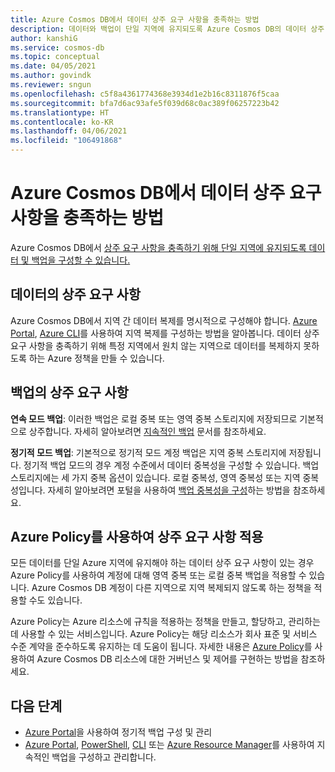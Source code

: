 ```yaml
---
title: Azure Cosmos DB에서 데이터 상주 요구 사항을 충족하는 방법
description: 데이터와 백업이 단일 지역에 유지되도록 Azure Cosmos DB의 데이터 상주 요구 사항을 충족하는 방법에 대해 알아봅니다.
author: kanshiG
ms.service: cosmos-db
ms.topic: conceptual
ms.date: 04/05/2021
ms.author: govindk
ms.reviewer: sngun
ms.openlocfilehash: c5f8a4361774368e3934d1e2b16c8311876f5caa
ms.sourcegitcommit: bfa7d6ac93afe5f039d68c0ac389f06257223b42
ms.translationtype: HT
ms.contentlocale: ko-KR
ms.lasthandoff: 04/06/2021
ms.locfileid: "106491868"
---
```

# <a name="how-to-meet-data-residency-requirements-in-azure-cosmos-db"></a>Azure Cosmos DB에서 데이터 상주 요구 사항을 충족하는 방법

Azure Cosmos DB에서 [ 상주 요구 사항을 충족하기 위해 단일 지역에 유지되도록 데이터 및 백업을 구성할 수 있습니다.](https://azure.microsoft.com/en-us/global-infrastructure/data-residency/)

## <a name="residency-requirements-for-data"></a>데이터의 상주 요구 사항

Azure Cosmos DB에서 지역 간 데이터 복제를 명시적으로 구성해야 합니다. [Azure Portal](how-to-manage-database-account.md#addremove-regions-from-your-database-account), [Azure CLI](scripts/cli/common/regions.md)를 사용하여 지역 복제를 구성하는 방법을 알아봅니다. 데이터 상주 요구 사항을 충족하기 위해 특정 지역에서 원치 않는 지역으로 데이터를 복제하지 못하도록 하는 Azure 정책을 만들 수 있습니다.

## <a name="residency-requirements-for-backups"></a>백업의 상주 요구 사항

**연속 모드 백업**: 이러한 백업은 로컬 중복 또는 영역 중복 스토리지에 저장되므로 기본적으로 상주합니다. 자세히 알아보려면 [지속적인 백업](continuous-backup-restore-portal.md) 문서를 참조하세요.

**정기적 모드 백업**: 기본적으로 정기적 모드 계정 백업은 지역 중복 스토리지에 저장됩니다. 정기적 백업 모드의 경우 계정 수준에서 데이터 중복성을 구성할 수 있습니다. 백업 스토리지에는 세 가지 중복 옵션이 있습니다. 로컬 중복성, 영역 중복성 또는 지역 중복성입니다. 자세히 알아보려면 포털을 사용하여 [백업 중복성을 구성](configure-periodic-backup-restore.md#configure-backup-interval-retention)하는 방법을 참조하세요.

## <a name="use-azure-policy-to-enforce-the-residency-requirements"></a>Azure Policy를 사용하여 상주 요구 사항 적용

모든 데이터를 단일 Azure 지역에 유지해야 하는 데이터 상주 요구 사항이 있는 경우 Azure Policy를 사용하여 계정에 대해 영역 중복 또는 로컬 중복 백업을 적용할 수 있습니다.  Azure Cosmos DB 계정이 다른 지역으로 지역 복제되지 않도록 하는 정책을 적용할 수도 있습니다.

Azure Policy는 Azure 리소스에 규칙을 적용하는 정책을 만들고, 할당하고, 관리하는 데 사용할 수 있는 서비스입니다. Azure Policy는 해당 리소스가 회사 표준 및 서비스 수준 계약을 준수하도록 유지하는 데 도움이 됩니다. 자세한 내용은 [Azure Policy](policy.md)를 사용하여 Azure Cosmos DB 리소스에 대한 거버넌스 및 제어를 구현하는 방법을 참조하세요.

## <a name="next-steps"></a>다음 단계

* [Azure Portal](configure-periodic-backup-restore.md)을 사용하여 정기적 백업 구성 및 관리
* [Azure Portal](continuous-backup-restore-portal.md), [PowerShell](continuous-backup-restore-powershell.md), [CLI](continuous-backup-restore-command-line.md) 또는 [Azure Resource Manager](continuous-backup-restore-template.md)를 사용하여 지속적인 백업을 구성하고 관리합니다.
